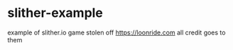# slither-example
example of slither.io game
stolen off https://loonride.com all credit goes to them
